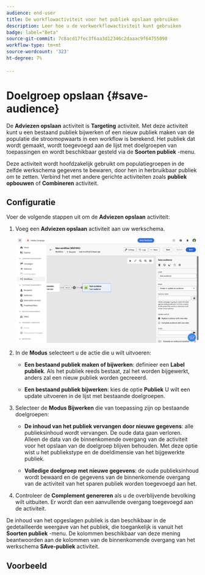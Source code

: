 ```yaml
---
audience: end-user
title: De workflowactiviteit voor het publiek opslaan gebruiken
description: Leer hoe u de vorkworkflowactiviteit kunt gebruiken
badge: label="Beta"
source-git-commit: 7c8acd17fec3f6aa3d12346c2daaac9f64755098
workflow-type: tm+mt
source-wordcount: '323'
ht-degree: 7%

---
```



# Doelgroep opslaan {#save-audience}

<!--
>[!CONTEXTUALHELP]
>id="acw_orchestration_saveaudience_activity"
>title="Save an audience"
>abstract="Use this activity to save the workflow audience."
-->

De **Adviezen opslaan** activiteit is **Targeting** activiteit. Met deze activiteit kunt u een bestaand publiek bijwerken of een nieuw publiek maken van de populatie die stroomopwaarts in een workflow is berekend. Het publiek dat wordt gemaakt, wordt toegevoegd aan de lijst met doelgroepen van toepassingen en wordt beschikbaar gesteld via de **Soorten publiek** -menu.

Deze activiteit wordt hoofdzakelijk gebruikt om populatiegroepen in de zelfde werkschema gegevens te bewaren, door hen in herbruikbaar publiek om te zetten. Verbind het met andere gerichte activiteiten zoals **publiek opbouwen** of **Combineren** activiteit.

## Configuratie

Voer de volgende stappen uit om de **Adviezen opslaan** activiteit:

1. Voeg een **Adviezen opslaan** activiteit aan uw werkschema.

   ![](../assets/workflow-save-audience.png)

1. In de **Modus** selecteert u de actie die u wilt uitvoeren:

   * **Een bestaand publiek maken of bijwerken**: definieer een **Label publiek**. Als het publiek reeds bestaat, zal het worden bijgewerkt, anders zal een nieuw publiek worden gecreeerd.

   * **Een bestaand publiek bijwerken**: kies de optie **Publiek** U wilt een update uitvoeren in de lijst met bestaande doelgroepen.

1. Selecteer de **Modus Bijwerken** die van toepassing zijn op bestaande doelgroepen:

   * **De inhoud van het publiek vervangen door nieuwe gegevens**: alle publieksinhoud wordt vervangen. De oude data gaan verloren. Alleen de data van de binnenkomende overgang van de activiteit voor het opslaan van de doelgroep blijven behouden. Met deze optie wist u het publiekstype en de doeldimensie van het bijgewerkte publiek.

   * **Volledige doelgroep met nieuwe gegevens**: de oude publieksinhoud wordt bewaard en de gegevens van de binnenkomende overgang van de activiteit van het sparen publiek worden toegevoegd aan het.

1. Controleer de **Complement genereren** als u de overblijvende bevolking wilt uitbuiten. Er wordt dan een aanvullende overgang toegevoegd aan de activiteit.

De inhoud van het opgeslagen publiek is dan beschikbaar in de gedetailleerde weergave van het publiek, die toegankelijk is vanuit het **Soorten publiek** -menu. De kolommen beschikbaar van deze mening beantwoorden aan de kolommen van de binnenkomende overgang van het werkschema **SAve-publiek** activiteit.


## Voorbeeld


